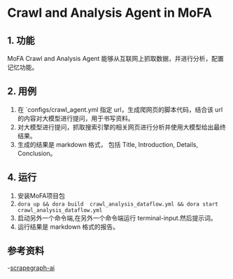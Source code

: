 # Crawl and Analysis Agent in MoFA

## 1. 功能
MoFA Crawl and Analysis Agent 能够从互联网上抓取数据，并进行分析，配置记忆功能。

## 2. 用例
1. 在 `configs/crawl_agent.yml 指定 url，生成爬网页的脚本代码，结合该 url 的内容对大模型进行提问，用于书写资料。
2. 对大模型进行提问，抓取搜索引擎的相关网页进行分析并使用大模型给出最终结果。
3. 生成的结果是 markdown 格式， 包括 Title, Introduction, Details, Conclusion。

## 4. 运行
1. 安装MoFA项目包
2. `dora up && dora build  crawl_analysis_dataflow.yml && dora start crawl_analysis_dataflow.yml`
3. 启动另外一个命令端,在另外一个命令端运行 terminal-input.然后提示词。
4. 运行结果是 markdown 格式的报告。

## 参考资料
-[scrapegraph-ai](https://scrapegraph-ai.readthedocs.io/en/latest/index.html)